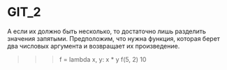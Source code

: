 # GIT_2
А если их должно быть несколько, то достаточно лишь разделить значения запятыми. Предположим, что нужна функция, которая берет два числовых аргумента и возвращает их произведение.

>>> f = lambda x, y: x * y
>>> f(5, 2)
10
